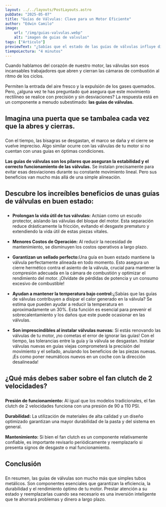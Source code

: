 ```yaml
---
layout: ../../layouts/PostLayouts.astro
pubDate: "2025-05-07"
title: "Guías de Válvulas: Clave para un Motor Eficiente"
author: "Edwin Camilo"
image:
    url: "/img/guias-valvulas.webp"
    alt: "imagen de guias de valvulas"
tags: ["Articulo"] 
previewText: "¿Sabías que el estado de las guías de válvulas influye directamente en el rendimiento de tu motor? Estas piezas clave aseguran un sellado perfecto, reducen el desgaste y ayudan a disipar el calor. Reemplazarlas a tiempo mejora la compresión, evita pérdidas de potencia y prolonga la vida útil del motor. Descubre cómo unas guías en buen estado pueden marcar la diferencia en la eficiencia, durabilidad y consumo de combustible de tu vehículo."
tiempoLectura: "4 minutos"
---
```



<div class="main flex flex-col sm:mr-4"> 

<section>
    <p>
      Cuando hablamos del corazón de nuestro motor, las válvulas son esos incansables trabajadores que abren y cierran las cámaras de combustión al ritmo de los ciclos.
    </p>
    <p>
       Permiten la entrada del aire fresco y la expulsión de los gases quemados. Pero, ¿alguna vez te has preguntado qué asegura que este movimiento rectilíneo se realice con precisión y sin desviaciones? La respuesta está en un componente a menudo subestimado: <strong>las guías de válvulas.</strong>

</section>

<section>
    <h2>Imagina una puerta que se tambalea cada vez que la abres y cierras.</h2>
    <p>
       Con el tiempo, las bisagras se desgastan, el marco se daña y el cierre se vuelve impreciso. Algo similar ocurre con las válvulas de tu motor si no cuentan con unas guías en óptimas condiciones.
    </p>
    <p>
       <strong>Las guías de válvulas son los pilares que aseguran la estabilidad y el correcto funcionamiento de las válvulas.</strong> Se instalan precisamente para evitar esas desviaciones durante su constante movimiento lineal. Pero sus beneficios van mucho más allá de una simple alineación.</p>


</section>

<section>
    <h2>Descubre los increíbles beneficios de unas guías de válvulas en buen estado:</h2>
    <ul>
        <li><p><strong>Prolongan la vida útil de tus válvulas:</strong> Actúan como un escudo protector, aislando las válvulas del bloque del motor. Esta separación reduce drásticamente la fricción, evitando el desgaste prematuro y extendiendo la vida útil de estas piezas vitales.
</p></li>
        <li><p><strong>Menores Costos de Operación:</strong> Al reducir la necesidad de mantenimiento, se disminuyen los costos operativos a largo plazo.</p></li>
        <li><p><strong>Garantizan un sellado perfecto:</strong>Una guía en buen estado mantiene la válvula perfectamente alineada en todo momento. Esto asegura un cierre hermético contra el asiento de la válvula, crucial para mantener la compresión adecuada en la cámara de combustión y optimizar el rendimiento del motor. ¡Olvídate de pérdidas de potencia y un consumo excesivo de combustible!
</p></li>
        <li><p><strong>Ayudan a mantener la temperatura bajo control:</strong>¿Sabías que las guías de válvulas contribuyen a disipar el calor generado en la válvula? Se estima que pueden ayudar a reducir la temperatura en aproximadamente un 30%. Esta función es esencial para prevenir el sobrecalentamiento y los daños que este puede ocasionar en las válvulas.
</p></li>
        <li><p><strong>Son imprescindibles al instalar válvulas nuevas:</strong> Si estás renovando las válvulas de tu motor, ¡no cometas el error de ignorar las guías! Con el tiempo, las tolerancias entre la guía y la válvula se desgastan. Instalar válvulas nuevas en guías viejas comprometerá la precisión del movimiento y el sellado, anulando los beneficios de las piezas nuevas. ¡Es como poner neumáticos nuevos en un coche con la dirección desalineada!
</p></li>
    </ul>
</section>

<section>
    <h2>¿Qué más debes saber sobre el fan clutch de 2 velocidades?</h2>
    <p><strong>Presión de funcionamiento:</strong> Al igual que los modelos tradicionales, el fan clutch de 2 velocidades funciona con una presión de 90 a 110 PSI.</p>
    <p><strong>Durabilidad:</strong> La utilización de materiales de alta calidad y un diseño optimizado garantizan una mayor durabilidad de la pasta y del sistema en general.</p>
    <p><strong>Mantenimiento:</strong> Si bien el fan clutch es un componente relativamente confiable, es importante revisarlo periódicamente y reemplazarlo si presenta signos de desgaste o mal funcionamiento.</p>
</section>

<footer>
    <h2>Conclusión</h2>
    <p>
       En resumen, las guías de válvulas son mucho más que simples tubos metálicos. Son componentes esenciales que garantizan la eficiencia, la durabilidad y el rendimiento óptimo de tu motor. Prestar atención a su estado y reemplazarlas cuando sea necesario es una inversión inteligente que te ahorrará problemas y dinero a largo plazo.
    </p>
</footer>

</div>

<style>
.main p {
    margin-bottom: 1rem;
}

.main h2 {
    margin-top: 2rem;
    padding-bottom: 0.5rem;
}
</style>

<script>
    document.querySelectorAll('.main h2').forEach(header => {
        header.classList.add('subtitulos-blog');
    });
</script>
